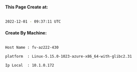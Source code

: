 
   
#### This Page Create at:

```bash

2022-12-01 - 09:37:11 UTC

```

#### Create By Machine:

```bash

Host Name : fv-az222-430

platform  : Linux-5.15.0-1023-azure-x86_64-with-glibc2.31

Ip Local  : 10.1.0.172

```

